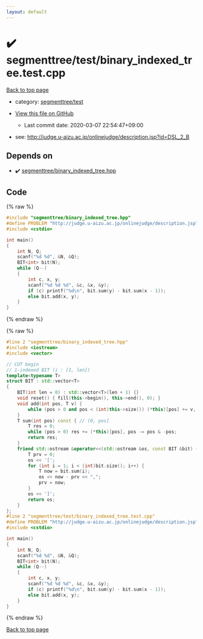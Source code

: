 ```yaml
---
layout: default
---
```


<!-- mathjax config similar to math.stackexchange -->
<script type="text/javascript" async
  src="https://cdnjs.cloudflare.com/ajax/libs/mathjax/2.7.5/MathJax.js?config=TeX-MML-AM_CHTML">
</script>
<script type="text/x-mathjax-config">
  MathJax.Hub.Config({
    TeX: { equationNumbers: { autoNumber: "AMS" }},
    tex2jax: {
      inlineMath: [ ['$','$'] ],
      processEscapes: true
    },
    "HTML-CSS": { matchFontHeight: false },
    displayAlign: "left",
    displayIndent: "2em"
  });
</script>

<script type="text/javascript" src="https://cdnjs.cloudflare.com/ajax/libs/jquery/3.4.1/jquery.min.js"></script>
<script src="https://cdn.jsdelivr.net/npm/jquery-balloon-js@1.1.2/jquery.balloon.min.js" integrity="sha256-ZEYs9VrgAeNuPvs15E39OsyOJaIkXEEt10fzxJ20+2I=" crossorigin="anonymous"></script>
<script type="text/javascript" src="../../../assets/js/copy-button.js"></script>
<link rel="stylesheet" href="../../../assets/css/copy-button.css" />


# :heavy_check_mark: segmenttree/test/binary_indexed_tree.test.cpp

<a href="../../../index.html">Back to top page</a>

* category: <a href="../../../index.html#5fd93d3fa59267c091e036914d93749e">segmenttree/test</a>
* <a href="{{ site.github.repository_url }}/blob/master/segmenttree/test/binary_indexed_tree.test.cpp">View this file on GitHub</a>
    - Last commit date: 2020-03-07 22:54:47+09:00


* see: <a href="http://judge.u-aizu.ac.jp/onlinejudge/description.jsp?id=DSL_2_B">http://judge.u-aizu.ac.jp/onlinejudge/description.jsp?id=DSL_2_B</a>


## Depends on

* :heavy_check_mark: <a href="../../../library/segmenttree/binary_indexed_tree.hpp.html">segmenttree/binary_indexed_tree.hpp</a>


## Code

<a id="unbundled"></a>
{% raw %}
```cpp
#include "segmenttree/binary_indexed_tree.hpp"
#define PROBLEM "http://judge.u-aizu.ac.jp/onlinejudge/description.jsp?id=DSL_2_B"
#include <cstdio>

int main()
{
    int N, Q;
    scanf("%d %d", &N, &Q);
    BIT<int> bit(N);
    while (Q--)
    {
        int c, x, y;
        scanf("%d %d %d", &c, &x, &y);
        if (c) printf("%d\n", bit.sum(y) - bit.sum(x - 1));
        else bit.add(x, y);
    }
}

```
{% endraw %}

<a id="bundled"></a>
{% raw %}
```cpp
#line 2 "segmenttree/binary_indexed_tree.hpp"
#include <iostream>
#include <vector>

// CUT begin
// 1-indexed BIT (i : [1, len])
template<typename T>
struct BIT : std::vector<T>
{
    BIT(int len = 0) : std::vector<T>(len + 1) {}
    void reset() { fill(this->begin(), this->end(), 0); }
    void add(int pos, T v) {
        while (pos > 0 and pos < (int)this->size()) (*this)[pos] += v, pos += pos & -pos;
    }
    T sum(int pos) const { // (0, pos]
        T res = 0;
        while (pos > 0) res += (*this)[pos], pos -= pos & -pos;
        return res;
    }
    friend std::ostream &operator<<(std::ostream &os, const BIT &bit) {
        T prv = 0;
        os << '[';
        for (int i = 1; i < (int)bit.size(); i++) {
            T now = bit.sum(i);
            os << now - prv << ",";
            prv = now;
        }
        os << ']';
        return os;
    }
};
#line 2 "segmenttree/test/binary_indexed_tree.test.cpp"
#define PROBLEM "http://judge.u-aizu.ac.jp/onlinejudge/description.jsp?id=DSL_2_B"
#include <cstdio>

int main()
{
    int N, Q;
    scanf("%d %d", &N, &Q);
    BIT<int> bit(N);
    while (Q--)
    {
        int c, x, y;
        scanf("%d %d %d", &c, &x, &y);
        if (c) printf("%d\n", bit.sum(y) - bit.sum(x - 1));
        else bit.add(x, y);
    }
}

```
{% endraw %}

<a href="../../../index.html">Back to top page</a>

